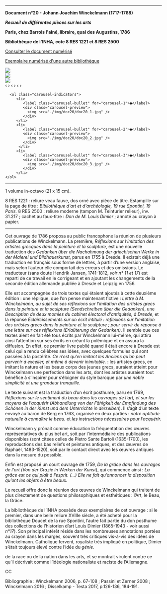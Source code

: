 ﻿***

**Document n°20 - Johann Joachim Winckelmann (1717-1768)**

**_Recueil de différentes pièces sur les arts_**

**Paris, chez Barrois l'aîné, libraire, quai des Augustins, 1786**

**Bibliothèque de l'INHA, cote 8 RES 1221 et 8 RES 2500**

[Consulter le document numérisé](http://bibliotheque.inha.fr/iguana/www.main.cls?surl=search#RecordId=1.227402)

[Exemplaire numérisé d'une autre bibliothèque](https://gallica.bnf.fr/ark:/12148/bpt6k84160q)


<div class="carousel">
   <div class="carousel-inner">
      <input name="carousel" class="carousel-open" id="carousel-1" aria-hidden="true" type="radio" hidden="true" Checked/>
      <div class="carousel-item">
<img class="pic" src="./img/doc20/doc20_1.jpg">
      </div>
      <input name="carousel" class="carousel-open" id="carousel-2" aria-hidden="true" type="radio" hidden="true"/>
      <div class="carousel-item">
  <img class="pic" src="./img/doc20/doc20_2.jpg">
      </div>
      <input name="carousel" class="carousel-open" id="carousel-3" aria-hidden="true" type="radio" hidden="true"/>
      <div class="carousel-item">
<img class="pic" src="./img/doc20/doc20_3.jpg">
      </div>
      <label class="carousel-control prev control-1" for="carousel-3">‹</label>
      <label class="carousel-control next control-1" for="carousel-2">›</label>
      <label class="carousel-control prev control-2" for="carousel-1">‹</label>
      <label class="carousel-control next control-2" for="carousel-3">›</label>
      <label class="carousel-control prev control-3" for="carousel-2">‹</label>
      <label class="carousel-control next control-3" for="carousel-1">›</label>

      <ol class="carousel-indicators">
         <li>
            <label class="carousel-bullet" for="carousel-1">●</label>
            <div class="carousel-preview">
              <img src="./img/doc20/doc20_1.jpg" />
            </div>
         </li>
         <li>
            <label class="carousel-bullet" for="carousel-2">●</label>
            <div class="carousel-preview">
              <img src="./img/doc20/doc20_2.jpg" />
            </div>
          </li>  
         <li>
            <label class="carousel-bullet" for="carousel-3">●</label>
            <div class="carousel-preview">
              <img src="./img/doc20/doc20_3.jpg" />
            </div>
         </li>
    </ol>
</div>
</div>

***


1 volume in-octavo (21 x 15 cm).

8 RES 1221 : reliure veau fauve, dos orné avec pièce de titre. Estampille sur la page de titre : _Bibliothèque d'art et d'archéologie, 19 rue Spontini, 19 Paris._ 8 RES 2500 : reliure moderne (tampon M. Teinturier relieur), inv. 31.217 ; cachet au faux-titre : _Don de M. Louis Dimier_ ; annoté au crayon à papier.

***

Cet ouvrage de 1786 proposa au public francophone la réunion de plusieurs publications de Winckelmann. La première, _Réflexions sur l’imitation des artistes grecques dans la peinture et la sculpture_, est une nouvelle traduction des _Gedanken über die Nachahmung der griechischen Werke in der Malerei und Bildhauerkunst_, parus en 1755 à Dresde. Il existait déjà une traduction en français sous forme de lettres, à partir d’une version anglaise, mais selon l’auteur elle comportait des erreurs et des omissions. Le traducteur (sans doute Hendrik Jansen, 1741-1812, *voir n° 11 et 17*) est reparti de ce travail en le corrigeant et en ajoutant les changements de la seconde édition allemande publiée à Dresde et Leipzig en 1756.

Elle est accompagnée de trois textes qui étaient ajoutés à cette deuxième édition : une réplique, que l’on pense maintenant fictive : _Lettre à M. Winckelmann, au sujet de ses réflexions sur l'imitation des artistes grecs dans la peinture et la sculpture (Sendschreiben über die Gedanken)_, une _Description de deux momies du cabinet électoral d'antiquités, à Dresde_, et la réponse _Éclaircissements sur un écrit intitulé : réflexions sur l'imitation des artistes grecs dans la peinture et la sculpture ; pour servir de réponse à une lettre sur ces réflexions (Erlaüterung der Gedanken)_. Il semble que ces textes aient en fait été tous écrits par Winckelmann lui-même, qui attira ainsi l’attention sur ses écrits en créant la polémique et en assura la diffusion. En effet, ce premier livre publié quand il était encore à Dresde est celui qui a rendu célèbres ses idées, avec quelques formules qui sont passées à la postérité. _Ce n’est qu’en imitant les Anciens qu’on peut parvenir à exceller, et même à devenir inimitable._ : les artistes grecs, en imitant la nature et les beaux corps des jeunes grecs, auraient atteint pour Winckelmann une perfection dans les arts, dont les artistes auraient tout bénéfice à s’inspirer pour s’éloigner du style baroque par _une noble simplicité et une grandeur tranquille._

Le texte suivant est la traduction d’un écrit posthume, paru en 1769, _Réflexions sur le sentiment du beau dans les ouvrages de l'art, et sur les moyens de l'acquérir (Abhandlung von der Fähigkeit der Empfindung des Schönen in der Kunst und dem Unterrichte in derselben_). Il s’agit d’un texte envoyé au baron de Berg en 1763, organisé en deux parties : _notre aptitude naturelle à connaître le beau._ et _les instructions nécessaires pour l’acquérir._

Winckelmann y prônait comme éducation la fréquentation des œuvres représentatives du plus bel art, soit par l’intermédiaire des publications disponibles (sont citées celles de Pietro Sante Bartoli (1635-1700), les reproductions des bas reliefs et peintures antiques, et des œuvres de Raphaël, 1483-1520), soit par le contact direct avec les œuvres antiques dans la mesure du possible.

Enfin est proposé un court ouvrage de 1759, _De la grâce dans les ouvrages de l'art (Von der Grazie in Werken der Kunst_), qui commence ainsi : _La grâce est ce qui plaît à l’esprit. (…) Elle ne fait qu’annoncer la disposition qu’ont les objets à être beaux._

Le recueil offre donc la réunion des œuvres de Winckelmann qui traitent de plus directement de questions philosophiques et esthétiques : l’Art, le Beau, la Grâce.

La bibliothèque de l’INHA possède deux exemplaires de cet ouvrage : si le premier, dans une belle reliure XVIIIe siècle, a été acheté pour la bibliothèque Doucet de la rue Spontini, l’autre fait partie du don posthume des collections de l’historien d’art Louis Dimier (1865-1943 - voir aussi *n°17*). Son principal intérêt réside dans les nombreuses annotations portées au crayon dans les marges, souvent très critiques vis-à-vis des idées de Winckelmann. Catholique fervent, royaliste très impliqué en politique, Dimier s’était toujours élevé contre l’idée du _génie._

de la race ou de la nation dans les arts, et se montrait virulent contre ce qu’il décrivait comme l’idéologie nationaliste et raciste de l’Allemagne.

CC

Bibliographie : Winckelmann 2006, p. 67-108 ; Passini et Zerner 2008 ; Winckelmann  2016 ; Disselkamp - Testa 2017, p.126-136, 184-191.

